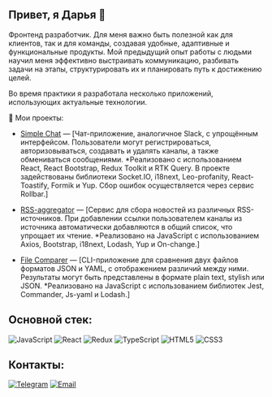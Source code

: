 ## Привет, я Дарья 👋

Фронтенд разработчик. Для меня важно быть полезной как для клиентов, так и для команды, создавая удобные, адаптивные и функциональные продукты. Мой предыдущий опыт работы с людьми научил меня эффективно выстраивать коммуникацию, разбивать задачи на этапы, структурировать их и планировать путь к достижению целей.

Во время практики я разработала несколько приложений, использующих актуальные технологии.

🚀 Мои проекты:  
- [Simple Chat](https://frontend-project-12-eyhu.onrender.com/login) — [Чат-приложение, аналогичное Slack, с упрощённым интерфейсом. Пользователи могут регистрироваться, авторизовываться, создавать и удалять каналы, а также обмениваться сообщениями.
*Реализовано с использованием React, React Bootstrap, Redux Toolkit и RTK Query. В проекте задействованы библиотеки Socket.IO, i18next, Leo-profanity, React-Toastify, Formik и Yup. Сбор ошибок осуществляется через сервис Rollbar.]
  
- [RSS-aggregator](https://frontend-project-11-woad-eta.vercel.app/) — [Сервис для сбора новостей из различных RSS-источников. При добавлении ссылки пользователем каналы из источника автоматически добавляются в общий список, что упрощает их чтение.
*Реализовано на JavaScript с использованием Axios, Bootstrap, i18next, Lodash, Yup и On-change.]

- [File Comparer](https://github.com/daria-ba/files-comparison) — [CLI-приложение для сравнения двух файлов форматов JSON и YAML, с отображением различий между ними. Результаты могут быть представлены в формате plain text, stylish или JSON.
*Реализовано на JavaScript с использованием библиотек Jest, Commander, Js-yaml и Lodash.]

## Основной стек:

![JavaScript](https://img.shields.io/badge/-JavaScript-F7DF1E?logo=javascript&logoColor=black&style=for-the-badge)
![React](https://img.shields.io/badge/-React-61DAFB?logo=react&logoColor=black&style=for-the-badge)
![Redux](https://img.shields.io/badge/Redux-764ABC?style=for-the-badge&logo=redux&logoColor=white)
![TypeScript](https://img.shields.io/badge/TypeScript-3178C6?style=for-the-badge&logo=typescript&logoColor=white)
![HTML5](https://img.shields.io/badge/-HTML5-E34F26?logo=html5&logoColor=white&style=for-the-badge)
![CSS3](https://img.shields.io/badge/-CSS3-1572B6?logo=css3&logoColor=white&style=for-the-badge)

## Контакты:
[![Telegram](https://img.shields.io/badge/Telegram-2CA5E0?style=for-the-badge&logo=telegram&logoColor=white)](https://t.me/sli_va)
[![Email](https://img.shields.io/badge/Email-D14836?style=for-the-badge&logo=gmail&logoColor=white)](mailto:daria.bashorina@gmail.com)

